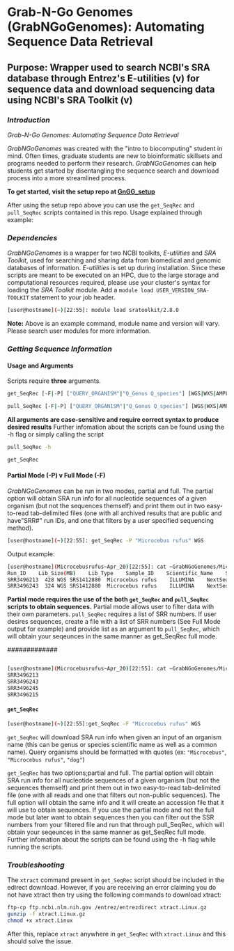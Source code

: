 # Grab-N-Go Genomes (GrabNGoGenomes): Automating Sequence Data Retrieval
## Purpose: Wrapper used to search NCBI's SRA database through Entrez's E-utilities (v) for sequence data and download sequencing data using NCBI's SRA Toolkit (v) 

### _Introduction_
_Grab-N-Go Genomes: Automating Sequence Data Retrieval_ 

_GrabNGoGenomes_ was created with the "intro to biocomputing" student in mind. Often times, graduate students are new to bioinformatic skillsets and programs needed to perform their research. _GrabNGoGenomes_ can help students get started by disentangling the sequence search and download process into a more streamlined process. 

__To get started, visit the setup repo at [GnGG_setup](https://github.com/adc0032/GnGG_setup/blob/master/README.md)__

After using the setup repo above you can use the `get_SeqRec` and `pull_SeqRec` scripts contained in this repo. 
Usage explained through example:

### _Dependencies_

_GrabNGoGenomes_ is a wrapper for two NCBI toolkits, _E-utilities_ and _SRA Toolkit_, used for searching and sharing data from biomedical and genomic databases of information. _E-utilities_ is set up during installation. Since these scripts are meant to be executed on an HPC, due to the large storage and computational resources required, please use your cluster's syntax for loading the _SRA Toolkit_ module. Add a `module load USER_VERSION_SRA-TOOLKIT` statement to your job header.

```bash
[user@hostname](~)[22:55]: module load sratoolkit/2.8.0
```
**Note:** Above is an example command, module name and version will vary. Please search user modules for more information.


### _Getting Sequence Information_
#### Usage and Arguments

Scripts require **three** arguments. 

```bash
get_SeqRec [-F|-P] ["QUERY_ORGANISM"|"Q_Genus Q_species"] [WGS|WXS|AMPLICON|RNA-Seq|RAD-Seq|ChIP-Seq|Hi-C]
```
```bash
pull_SeqRec [-F|-P] ["QUERY_ORGANISM"|"Q_Genus Q_species"] [WGS|WXS|AMPLICON|RNA-Seq|RAD-Seq|ChIP-Seq|Hi-C]
```

**All arguments are case-sensitive and require correct syntax to produce desired results**
Further infomation about the scripts can be found using the -h flag or simply calling the script

```bash
pull_SeqRec -h
```
```bash
get_SeqRec
```

#### Partial Mode (-P) v Full Mode (-F)
_GrabNGoGenomes_ can be run in two modes, partial and full. The partial option will obtain SRA run info for all nucleotide sequences of a given organism (but not the sequences themself) and print them out in two easy-to-read tab-delimited files (one with all archived results that are public and have"SRR#" run IDs, and one that filters by a user specified sequencing method).

```bash
[user@hostname](~)[22:55]: get_SeqRec -P "Microcebus rufus" WGS
```

Output example:

```bash
[user@hostname](Microcebusrufus~Apr_20)[22:55]: cat ~GrabNGoGenomes/Microcebusrufus~Apr_20/Microcebusrufus~full_SRA_info_Apr_20.txt
Run_ID    Lib_Size(MB)    Lib_Type    Sample_ID    Scientific_Name    Sequencing_Platform    Model    Consent        Apr_20
SRR3496213	428	WGS	SRS1412880	Microcebus rufus	ILLUMINA	NextSeq 500	public
SRR3496243	324	WGS	SRS1412880	Microcebus rufus	ILLUMINA	NextSeq 500	public
```

**Partial mode requires the use of the both `get_SeqRec` and `pull_SeqRec` scripts to obtain sequences.** Partial mode allows user to filter data with their own parameters. `pull_SeqRec` requires a list of SRR numbers. If user desires sequences, create a file with a list of SRR numbers (See Full Mode output for example) and provide list as an argument to `pull_SeqRec`, which will obtain your seqeunces in the same manner as get_SeqRec full mode.

#############
```bash

```

```bash
[user@hostname](Microcebusrufus~Apr_20)[22:55]: cat ~GrabNGoGenomes/Microcebusrufus~Apr_20/Microcebusrufus~run_accession_Apr_20.txt
SRR3496213
SRR3496243
SRR3496245
SRR3496215

```

####  `get_SeqRec`



```bash
[user@hostname](~)[22:55]:get_SeqRec -F "Microcebus rufus" WGS
```

`get_SeqRec` will download SRA run info when given an input of an organism name (this can be genus or species scientific name as well as a common name). Query organisms should be formatted with quotes (ex: `"Microcebus"`, `"Microcebus rufus"`, `"dog"`)

`get_SeqRec` has two options;partial and full. The partial option will obtain SRA run info for all nucleotide sequences of a given organism (but not the sequences themself) and print them out in two easy-to-read tab-delimited file (one with all reads and one that filters out non-public sequences). The full option will obtain the same info and it will create an accession file that it will use to obtain sequences. If you use the partial mode and not the full mode but later want to obtain sequences then you can filter out the SSR numbers from your filtered file and run that through pull_SeqRec, which will obtain your seqeunces in the same manner as get_SeqRec full mode. Further infomation about the scripts can be found using the -h flag while running the scripts.

### _Troubleshooting_
The `xtract` command present in `get_SeqRec` script should be included in the edirect download. However, if you are receiving an error claiming you do not have xtract then try using the following commands to download xtract:

``` bash
ftp-cp ftp.ncbi.nlm.nih.gov /entrez/entrezdirect xtract.Linux.gz
gunzip -f xtract.Linux.gz
chmod +x xtract.Linux
```
After this, replace `xtract` anywhere in `get_SeqRec` with `xtract.Linux` and this should solve the issue.
